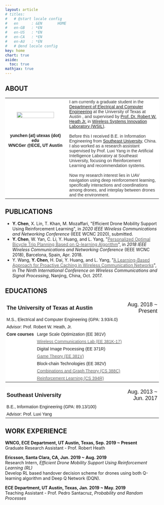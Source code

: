 ```yaml
---
layout: article
# titles:
#   # @start locale config
#   en      : &EN       HOME
#   en-GB   : *EN
#   en-US   : *EN
#   en-CA   : *EN
#   en-AU   : *EN
#   # @end locale config
key: home
chart: true
aside:
  toc: true
mathjax: true
---
```


## ABOUT
<!-- ## <span id = "About">ABOUT</span> -->

<style type="text/css">
.tg  {border-collapse:collapse;border-spacing:0;}
.tg td{font-family:Arial, sans-serif;font-size:14px;padding:4px 4px;border-style:solid;border-width:0px;overflow:hidden;word-break:normal;border-color:black;}
.tg th{font-family:Arial, sans-serif;font-size:14px;font-weight:normal;padding:4px 4px;border-style:solid;border-width:1px;overflow:hidden;word-break:normal;border-color:black;}
.tg .tg-rz8g{font-family:Arial, Helvetica, sans-serif !important;;background-color:#ffffff;border-color:#ffffff;text-align:center;vertical-align:center}
.tg .tg-oe15{background-color:#ffffff;border-color:#ffffff;text-align:left;vertical-align:top}
.tg .tg-htk4{font-family:Arial, Helvetica, sans-serif !important;;background-color:#ffffff;color:#333333;border-color:#ffffff;text-align:left;vertical-align:top}
.tg .tg-wk8r{background-color:#ffffff;border-color:#ffffff;text-align:center;vertical-align:top}
.tg .tg-b0es{font-weight:bold;background-color:#ffffff;border-color:#ffffff;text-align:center;vertical-align:top}
</style>
<table class="tg">
  <tr>
    <td class="tg-rz8g" width = "40%"><img src="./photo.JPG" width = "80%"/></td>
    <td class="tg-oe15"></td>
    <td class="tg-htk4" rowspan="2" width = "60%">I am currently a graduate student in the <a href="http://www.ece.utexas.edu/">Department of Electrical and Computer Engineering</a> at the University of Texas at Austin , and supervised by <a href="http://www.ece.utexas.edu/people/faculty/robert-heath">Prof. Dr. Robert W. Heath Jr.</a> in <a href="http://www.profheath.org/">Wireless Systems Innovation Laboratory (WSIL)</a>. <br><br> Before this I received B.E. in Information Engineering from <a href="http://www.seu.edu.cn/english/">Southeast University</a>, China. I also worked as a research assistant supervised by Prof. Luxi Yang in the Artificial Intelligence Laboratory at Southeast University, focusing on Reinforcement Learning and recommendation systems. <br><br>Now my research interest lies in UAV navigation using deep reinforcement learning, specifically interactions and coordinations among drones, and interplay between drones and the environment.</td>
  </tr>
  <tr>
    <td class="tg-b0es">yunchen (at) utexas (dot) edu<br>WNCGer @ECE, UT Austin</td>
    <td class="tg-oe15"></td>
  </tr>
</table>

## PUBLICATIONS
<!-- ## <span id = "Publications">PUBLICATIONS</span> -->
* **Y. Chen**, X. Lin, T. Khan, M. Mozaffari, "Efficient Drone Mobility Support Using Reinforcement Learning", in *2020 IEEE Wireless Communications and Networking Conference* (IEEE WCNC 2020), submitted.
* **Y. Chen**, W. Yan, C. Li, Y. Huang, and L. Yang, "<a href="https://ieeexplore.ieee.org/document/8377056/references#references"><span style="color:rgb(101, 101, 101)">Personalized Optimal Bicycle Trip Planning Based on Q-learning Algorithm</span></a>", in *2018 IEEE Wireless Communications and Networking Conference* (IEEE WCNC 2018), Barcelona, Spain, Apr. 2018. 
* Y. Wang, **Y. Chen**, H. Dai, Y. Huang, and L. Yang, "<a href="https://ieeexplore.ieee.org/abstract/document/8170984"><span style="color:rgb(101, 101, 101)">A Learning-Based Approach for Proactive Caching in Wireless Communication Networks</span></a>", in *The Ninth International Conference on Wireless Communications and Signal Processing*, Nanjing, China, Oct. 2017. 

## EDUCATIONS
<!-- ## <span id = "Educations">EDUCATIONS</span> -->
<style type="text/css">
.tg .tg-uj1g{font-size:18px;background-color:#ffffff;border-color:#ffffff;text-align:right;vertical-align:middle}
.tg .tg-ggd5{font-size:18px;background-color:#ffffff;border-color:#ffffff;text-align:left;vertical-align:middle}
</style>
<table class="tg">
  <tr>
    <th class="tg-ggd5" colspan="2" width="78%"><span style="font-weight:bold">The University of Texas at Austin</span></th>
    <th class="tg-uj1g"><span style="font-weight:normal">Aug. 2018 ~ Present</span></th>
  </tr>
  <tr>
    <td class="tg-oe15" colspan="2">M.S., Electrical and Computer Engineering (GPA: 3.93/4.0)</td>
    <td class="tg-oe15"></td>
  </tr>
  <tr>
    <td class="tg-oe15" colspan="2">Advisor: Prof. Robert W. Heath, Jr.</td>
    <td class="tg-oe15"></td>
  </tr>
  <tr>
    <td class="tg-oe15" rowspan="7"><span style="font-weight:bold">Core courses</span></td>
    <td class="tg-oe15">Large Scale Optimization (EE 381V)</td>
    <td class="tg-oe15"></td>
  </tr>
  <tr>
    <td class="tg-oe15"><a href="http://www.profheath.org/teaching/ee-371c-ee-381v-wireless-communications-lab/"><span style="color:rgb(101, 101, 101)">Wireless Communications Lab (EE 381K-17)</span></a></td>
    <td class="tg-oe15"></td>
  </tr>
  <tr>
    <td class="tg-oe15">Digital Image Processing (EE 371R)</td>
    <td class="tg-oe15"></td>
  </tr>
  <tr>
    <td class="tg-oe15"><a href="https://users.ece.utexas.edu/~nikolova/Teaching/S19GT.pdf"><span style="color:rgb(101, 101, 101)">Game Theory (EE 381V)</span></a></td>
    <td class="tg-oe15"></td>
  </tr>
  <tr>
    <td class="tg-oe15">Block-chain Technologies (EE 382V)</td>
    <td class="tg-oe15"></td>
  </tr>
  <tr>
    <td class="tg-oe15"><a href="https://www.cs.utexas.edu/~diz/388C/syllabus.html"><span style="color:rgb(101, 101, 101)">Combinations and Graph Theory (CS 388C)</span></a></td>
    <td class="tg-oe15"></td>
  </tr>
  <tr>
    <td class="tg-oe15"><a href="http://www.cs.utexas.edu/~pstone/Courses/394Rfall19/"><span style="color:rgb(101, 101, 101)">Reinforcement Learning (CS 394R)</span></a></td>
    <td class="tg-oe15"></td>
  </tr>
</table>
<table class="tg">
  <tr>
    <th class="tg-ggd5" colspan="2" width="76.5%"><span style="font-weight:bold">Southeast University</span></th>
    <th class="tg-uj1g" ><span style="font-weight:normal">Aug. 2013 ~ Jun. 2017</span></th>
  </tr>
  <tr>
    <td class="tg-oe15" colspan="2">B.E., Information Engineering (GPA: 89.13/100)</td>
    <td class="tg-oe15"></td>
  </tr>
  <tr>
    <td class="tg-oe15" colspan="2">Advisor: Prof. Luxi Yang</td>
    <td class="tg-oe15"></td>
  </tr>
</table>

## WORK EXPERIENCE
<!-- ## <span id = "Work">WORK EXPERIENCE</span> -->
**WNCG, ECE Department, UT Austin, Texas, Sep. 2019 ~ Present**  
Graduate Research Assistant - Prof. Robert Heath

**Ericsson, Santa Clara, CA, Jun. 2019 ~ Aug. 2019**   
Research Intern, *Efficient Drone Mobility Support Using Reinforcement Learning (RL)*  
    Develop RL based handover decision scheme  for drones using both Q-learning algorithm and Deep Q Network (DQN).

**ECE Department, UT Austin, Texas, Jan. 2019 ~ May. 2019**  
Teaching Assistant - Prof. Pedro Santacruz, *Probability and Random Processes*


